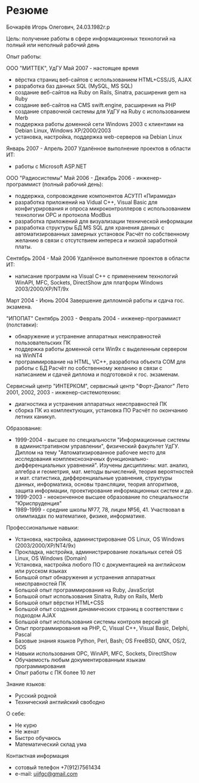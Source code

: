 Резюме
======

Бочкарёв Игорь Олегович, 24.03.1982г.р

Цель: получение работы в сфере информационных технологий на полный или
      неполный рабочий день

Опыт работы:

ООО "МИТТЕК", УдГУ
Май 2007 - настоящее время
 - вёрстка страниц веб-сайтов с использованием HTML+CSS/JS, AJAX
 - разработка баз данных SQL (MySQL, MS SQL)
 - создание веб-сайтов на Ruby on Rails, Sinatra, расширения gem на Ruby 
 - создание веб-сайтов на CMS swift.engine, расширения на PHP
 - создание справочной системы для УдГУ на Ruby с использованием Merb
 - поддержка работы доменной сети Windows 2003 с клиентами на Debian Linux,
   Windows XP/2000/2003
 - установка, настройка, поддержка web-серверов на Debian Linux

Январь 2007 - Апрель 2007
Удалённое выполнение проектов в области ИТ:
 - работы с Microsoft ASP.NET

ООО "Радиосистемы"
Май 2006 - Декабрь 2006 - инженер-программист (полный рабочий день):
 - поддержка, сопровождение компонентов АСУТП «Пирамида»
 - разработка приложений на Vidual C++, Visual Basic для
   конфигурирования и опроса микроконтроллеров с использованием технологии
   OPC и протокола ModBus
 - разработка приложений для визуализации технической информации
 - разработка структуры БД MS SQL для хранения данных с
   автоматизированных замерных установок
Расчёт по собственному желанию в связи с отсутствием интереса и низкой
заработной платы.

Сентябрь 2004 - Май 2006
Удалённое выполнение проектов в области ИТ:
 - написание программ на Visual C++ с применением технологий WinAPI, MFC,
   Sockets, DirectShow для платформ Windows 2003/2000/XP/NT/9x

Март 2004 - Июнь 2004
Завершение дипломной работы и сдача гос. экзамена.

"ИПОПАТ"
Сентябрь 2003 - Февраль 2004 - инженер-программист (полставки):
 - обнаружение и устранение аппаратных неисправностей пользовательских ПК
 - поддержка работы доменной сети Win9x с выделенным сервером на WinNT4
 - программирование на HTML, VC++, разработка объекта COM для работы с БД
Расчёт по собственному желанию в связи с написанием и сдачей диплома и
подготовкой к гос. экзаменам.

Сервисный центр "ИНТЕРКОМ", сервисный центр "Форт-Диалог"
Лето 2001, 2002, 2003 - инженер-системотехник:
 - диагностика и устранения аппаратных неисправностей ПК
 - сборка ПК из комплектующих, установка ПО
Расчёт по окончанию летних каникул.

Образование:
 - 1999-2004 - высшее по специальности "Информационные системы в административном
               управлении", физический факультет УдГУ. Диплом на тему
               "Автоматизированное рабочее место для исследования комплекснозначных
               функционально-дифференциальных уравнений". Изучены дисциплины: мат.
               анализ, алгебра и геометрия, мат. методы вычислений, теория вероятностей
               и мат. статистика, дифференциальные уравнения, структуры данных,
               информатика, основы трансляции, теория алгоритмов, защита информации,
               проектирование информационных систем и др.
 - 1999-2003 - неоконченное высшее образование по специальности "Юриспруденция"
 - 1989-1999 - средние школы №77, 78, лицеи №56, 41. Участвовал в олимпиадах по
               математике, физике, информатике.

Профессиональные навыки:
 - Установка, настройка, администрирование OS Linux, OS Windows (2003/2000/XP/NT4/9x)
 - Прокладка, настройка, администрирование локальных сетей OS Linux, OS Windows (Domain)
 - Установка, настройка любого ПО с документацией на английском или русском языках
 - Большой опыт обнаружения и устранения аппаратных неисправностей ПК
 - Большой опыт программирования на Ruby, JavaScript
 - Большой опыт использования Sinatra, Ruby on Rails, Merb
 - Большой опыт вёрстки HTML+CSS
 - Большой опыт создания динамических страниц в соответствии с подходом AJAX
 - Большой опыт использования системы контроля версий git
 - Опыт программирования на PHP, C, Visual C++, Visual Basic, Delphi, Pascal
 - Базовые знания языков Python, Perl, Bash; OS FreeBSD, QNX, OS/2, DOS
 - Навыки использования OPC, WinAPI, MFC, Sockets, DirectShow
 - Обучаемость любым документированным языкам программирования
 - Опыт работы с ПК более 10 лет

Знание языков:
 - Русский родной
 - Технический английский свободно

О себе:
 - Не курю
 - Hе женат
 - Быстро обучаюсь
 - Математический склад ума
 
Контактная информация
 - сотовый телефон +7(912)7561434
 - e-mail: ujifgc@gmail.com
